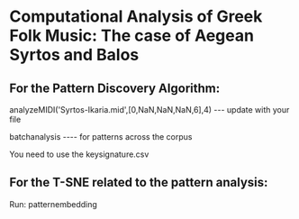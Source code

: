 # Computational Analysis of Greek Folk Music: The case of Aegean Syrtos and Balos

## For the Pattern Discovery Algorithm: 

analyzeMIDI('Syrtos-Ikaria.mid',[0,NaN,NaN,NaN,6],4) --- update with your file

batchanalysis ---- for patterns across the corpus

You need to use the keysignature.csv 

## For the T-SNE related to the pattern analysis:
Run: patternembedding


